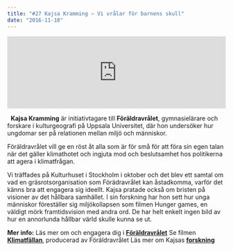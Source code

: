 ```yaml
---
title: "#27 Kajsa Kramming – Vi vrålar för barnens skull"
date: "2016-11-18"
---
```


<iframe width="100%" height="166" scrolling="no" frameborder="no" src="https://w.soundcloud.com/player/?url=https%3A//api.soundcloud.com/tracks/293636001&amp;color=ff5500&amp;auto_play=false&amp;hide_related=false&amp;show_comments=true&amp;show_user=true&amp;show_reposts=false"></iframe>

  **Kajsa Kramming** är initiativtagare till **Föräldravrålet**, gymnasielärare och forskare i kulturgeografi på Uppsala Universitet, där hon undersöker hur ungdomar ser på relationen mellan miljö och människor.

Föräldravrålet vill ge en röst åt alla som är för små för att föra sin egen talan när det gäller klimathotet och ingjuta mod och beslutsamhet hos politikerna att agera i klimatfrågan.

Vi träffades på Kulturhuset i Stockholm i oktober och det blev ett samtal om vad en gräsrotsorganisation som Förädravrålet kan åstadkomma, varför det känns bra att engagera sig ideellt. Kajsa pratade också om bristen på visioner av det hållbara samhället. I sin forskning har hon sett hur unga människor föreställer sig miljökollapsen som filmen Hunger games, en väldigt mörk framtidsvision med andra ord. De har helt enkelt ingen bild av hur en annorlunda hållbar värld skulle kunna se ut.

**Mer info:** Läs mer om och engagera dig i **[Föräldravrålet](http://www.foraldravralet.se/)** Se filmen **[Klimatfällan](https://www.youtube.com/watch?v=rr9BoEnTSTE)**, producerad av Föräldravrålet Läs mer om Kajsas **[forskning](https://yreint.exposure.co/do-children-understand-esd)**

